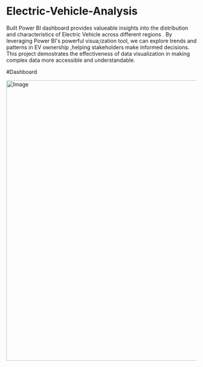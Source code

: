 # Electric-Vehicle-Analysis

Built Power BI dashboard provides valueable insights into the distribution and characteristics of Electric Vehicle 
across different regions . By leveraging Power BI's powerful visua;ization tool, we can explore trends and patterns
in EV ownership ,helping stakeholders make informed decisions. This project demostrates the effectiveness of data 
visualization in making complex data more accessible and understandable.
















#Dashboard




<img width="1327" height="741" alt="Image" src="https://github.com/user-attachments/assets/acacbe61-5efe-4fd2-923c-ae7307fbd3c8" />
